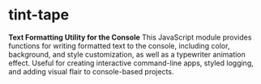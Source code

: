 # tint-tape
**Text Formatting Utility for the Console**  This JavaScript module provides functions for writing formatted text to the console, including color, background, and style customization, as well as a typewriter animation effect. Useful for creating interactive command-line apps, styled logging, and adding visual flair to console-based projects.
